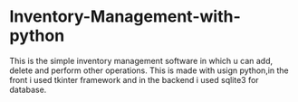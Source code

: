# Inventory-Management-with-python
This is the simple inventory management software in which u can add, delete and perform other operations.
This is made with usign python,in the front i used tkinter framework and in the backend i used sqlite3 for database.
